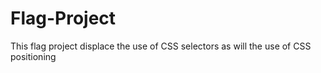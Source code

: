 # Flag-Project
This flag project displace the use of CSS selectors as will the use of CSS positioning
